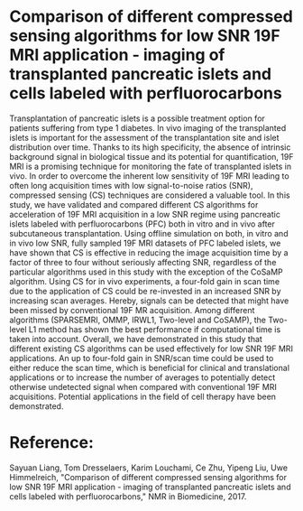 # Comparison of different compressed sensing algorithms for low SNR 19F MRI application - imaging of transplanted pancreatic islets and cells labeled with perfluorocarbons
Transplantation of pancreatic islets is a possible treatment option for patients suffering from type 1 diabetes. In vivo imaging of the transplanted islets is important for the assessment of the transplantation site and islet distribution over time. Thanks to its high specificity, the absence of intrinsic background signal in biological tissue and its potential for quantification, 19F MRI is a promising technique for monitoring the fate of transplanted islets in vivo. In order to overcome the inherent low sensitivity of 19F MRI leading to often long acquisition times with low signal-to-noise ratios (SNR), compressed sensing (CS) techniques are considered a valuable tool. In this study, we have validated and compared different CS algorithms for acceleration of 19F MRI acquisition in a low SNR regime using pancreatic islets labeled with perfluorocarbons (PFC) both in vitro and in vivo after subcutaneous transplantation.
Using offline simulation on both, in vitro and in vivo low SNR, fully sampled 19F MRI datasets of PFC labeled islets, we have shown that CS is effective in reducing the image acquisition time by a factor of three to four without seriously affecting SNR, regardless of the particular algorithms used in this study with the exception of the CoSaMP algorithm.  Using CS for in vivo experiments, a four-fold gain in scan time due to the application of CS could be re-invested in an increased SNR by increasing scan averages. Hereby, signals can be detected that might have been missed by conventional 19F MR acquisition. Among different algorithms (SPARSEMRI, OMMP, IRWL1, Two-level and CoSAMP), the Two-level L1 method has shown the best performance if computational time is taken into account.
Overall, we have demonstrated in this study that different existing CS algorithms can be used effectively for low SNR 19F MRI applications. An up to four-fold gain in SNR/scan time could be used to either reduce the scan time, which is beneficial for clinical and translational applications or to increase the number of averages to potentially detect otherwise undetected signal when compared with conventional 19F MRI acquisitions. Potential applications in the field of cell therapy have been demonstrated.

# Reference:
Sayuan Liang, Tom Dresselaers, Karim Louchami, Ce Zhu, Yipeng Liu, Uwe Himmelreich, "Comparison of different compressed sensing algorithms for low SNR 19F MRI application - imaging of transplanted pancreatic islets and cells labeled with perfluorocarbons," NMR in Biomedicine, 2017. 
